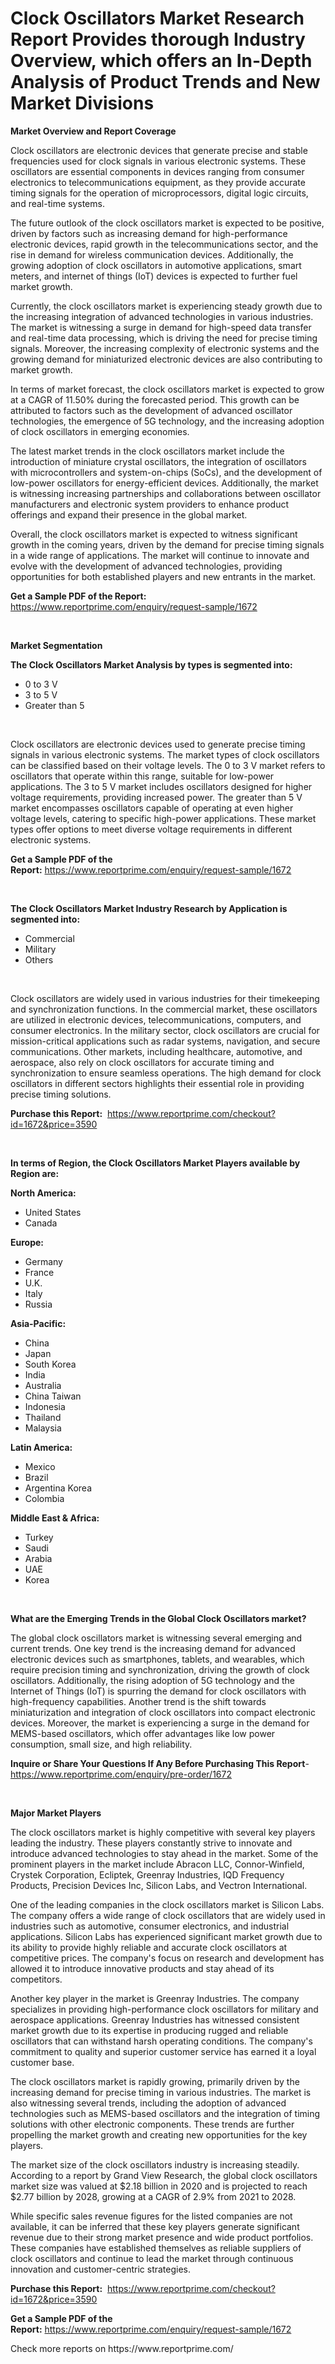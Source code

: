 <p><h1>Clock Oscillators Market Research Report Provides thorough Industry Overview, which offers an In-Depth Analysis of Product Trends and New Market Divisions</h1></p><p><strong>Market Overview and Report Coverage</strong></p>
<p><p>Clock oscillators are electronic devices that generate precise and stable frequencies used for clock signals in various electronic systems. These oscillators are essential components in devices ranging from consumer electronics to telecommunications equipment, as they provide accurate timing signals for the operation of microprocessors, digital logic circuits, and real-time systems.</p><p>The future outlook of the clock oscillators market is expected to be positive, driven by factors such as increasing demand for high-performance electronic devices, rapid growth in the telecommunications sector, and the rise in demand for wireless communication devices. Additionally, the growing adoption of clock oscillators in automotive applications, smart meters, and internet of things (IoT) devices is expected to further fuel market growth.</p><p>Currently, the clock oscillators market is experiencing steady growth due to the increasing integration of advanced technologies in various industries. The market is witnessing a surge in demand for high-speed data transfer and real-time data processing, which is driving the need for precise timing signals. Moreover, the increasing complexity of electronic systems and the growing demand for miniaturized electronic devices are also contributing to market growth.</p><p>In terms of market forecast, the clock oscillators market is expected to grow at a CAGR of 11.50% during the forecasted period. This growth can be attributed to factors such as the development of advanced oscillator technologies, the emergence of 5G technology, and the increasing adoption of clock oscillators in emerging economies. </p><p>The latest market trends in the clock oscillators market include the introduction of miniature crystal oscillators, the integration of oscillators with microcontrollers and system-on-chips (SoCs), and the development of low-power oscillators for energy-efficient devices. Additionally, the market is witnessing increasing partnerships and collaborations between oscillator manufacturers and electronic system providers to enhance product offerings and expand their presence in the global market.</p><p>Overall, the clock oscillators market is expected to witness significant growth in the coming years, driven by the demand for precise timing signals in a wide range of applications. The market will continue to innovate and evolve with the development of advanced technologies, providing opportunities for both established players and new entrants in the market.</p></p>
<p><strong>Get a Sample PDF of the Report:</strong> <a href="https://www.reportprime.com/enquiry/request-sample/1672">https://www.reportprime.com/enquiry/request-sample/1672</a></p>
<p>&nbsp;</p>
<p><strong>Market Segmentation</strong></p>
<p><strong>The Clock Oscillators Market Analysis by types is segmented into:</strong></p>
<p><ul><li>0 to 3 V</li><li>3 to 5 V</li><li>Greater than 5</li></ul></p>
<p>&nbsp;</p>
<p><p>Clock oscillators are electronic devices used to generate precise timing signals in various electronic systems. The market types of clock oscillators can be classified based on their voltage levels. The 0 to 3 V market refers to oscillators that operate within this range, suitable for low-power applications. The 3 to 5 V market includes oscillators designed for higher voltage requirements, providing increased power. The greater than 5 V market encompasses oscillators capable of operating at even higher voltage levels, catering to specific high-power applications. These market types offer options to meet diverse voltage requirements in different electronic systems.</p></p>
<p><strong>Get a Sample PDF of the Report:</strong>&nbsp;<a href="https://www.reportprime.com/enquiry/request-sample/1672">https://www.reportprime.com/enquiry/request-sample/1672</a></p>
<p>&nbsp;</p>
<p><strong>The Clock Oscillators Market Industry Research by Application is segmented into:</strong></p>
<p><ul><li>Commercial</li><li>Military</li><li>Others</li></ul></p>
<p>&nbsp;</p>
<p><p>Clock oscillators are widely used in various industries for their timekeeping and synchronization functions. In the commercial market, these oscillators are utilized in electronic devices, telecommunications, computers, and consumer electronics. In the military sector, clock oscillators are crucial for mission-critical applications such as radar systems, navigation, and secure communications. Other markets, including healthcare, automotive, and aerospace, also rely on clock oscillators for accurate timing and synchronization to ensure seamless operations. The high demand for clock oscillators in different sectors highlights their essential role in providing precise timing solutions.</p></p>
<p><strong>Purchase this Report:</strong>&nbsp; <a href="https://www.reportprime.com/checkout?id=1672&price=3590">https://www.reportprime.com/checkout?id=1672&price=3590</a></p>
<p>&nbsp;</p>
<p><strong>In terms of Region, the Clock Oscillators Market Players available by Region are:</strong></p>
<p>
    <p> <strong> North America: </strong>
        <ul>
            <li>United States</li>
            <li>Canada</li>
        </ul>
        </p> 
    <p> <strong> Europe: </strong>
        <ul>
            <li>Germany</li>
            <li>France</li>
            <li>U.K.</li>
            <li>Italy</li>
            <li>Russia</li>
        </ul>
        </p> 
    <p> <strong> Asia-Pacific: </strong>
        <ul>
            <li>China</li>
            <li>Japan</li>
            <li>South Korea</li>
            <li>India</li>
            <li>Australia</li>
            <li>China Taiwan</li>
            <li>Indonesia</li>
            <li>Thailand</li>
            <li>Malaysia</li>
        </ul>
        </p> 
    <p> <strong> Latin America: </strong>
        <ul>
            <li>Mexico</li>
            <li>Brazil</li>
            <li>Argentina Korea</li>
            <li>Colombia</li>
        </ul>
        </p> 
    <p> <strong> Middle East & Africa: </strong>
        <ul>
            <li>Turkey</li>
            <li>Saudi</li>
            <li>Arabia</li>
            <li>UAE</li>
            <li>Korea</li>
        </ul>
    </p>
    </p>
<p>&nbsp;</p>
<p><strong>What are the Emerging Trends in the Global Clock Oscillators market?</strong></p>
<p><p>The global clock oscillators market is witnessing several emerging and current trends. One key trend is the increasing demand for advanced electronic devices such as smartphones, tablets, and wearables, which require precision timing and synchronization, driving the growth of clock oscillators. Additionally, the rising adoption of 5G technology and the Internet of Things (IoT) is spurring the demand for clock oscillators with high-frequency capabilities. Another trend is the shift towards miniaturization and integration of clock oscillators into compact electronic devices. Moreover, the market is experiencing a surge in the demand for MEMS-based oscillators, which offer advantages like low power consumption, small size, and high reliability.</p></p>
<p><strong>Inquire or Share Your Questions If Any Before Purchasing This Report</strong>- <a href="https://www.reportprime.com/enquiry/pre-order/1672">https://www.reportprime.com/enquiry/pre-order/1672</a></p>
<p>&nbsp;</p>
<p><strong>Major Market Players</strong></p>
<p><p>The clock oscillators market is highly competitive with several key players leading the industry. These players constantly strive to innovate and introduce advanced technologies to stay ahead in the market. Some of the prominent players in the market include Abracon LLC, Connor-Winfield, Crystek Corporation, Ecliptek, Greenray Industries, IQD Frequency Products, Precision Devices Inc, Silicon Labs, and Vectron International.</p><p>One of the leading companies in the clock oscillators market is Silicon Labs. The company offers a wide range of clock oscillators that are widely used in industries such as automotive, consumer electronics, and industrial applications. Silicon Labs has experienced significant market growth due to its ability to provide highly reliable and accurate clock oscillators at competitive prices. The company's focus on research and development has allowed it to introduce innovative products and stay ahead of its competitors.</p><p>Another key player in the market is Greenray Industries. The company specializes in providing high-performance clock oscillators for military and aerospace applications. Greenray Industries has witnessed consistent market growth due to its expertise in producing rugged and reliable oscillators that can withstand harsh operating conditions. The company's commitment to quality and superior customer service has earned it a loyal customer base.</p><p>The clock oscillators market is rapidly growing, primarily driven by the increasing demand for precise timing in various industries. The market is also witnessing several trends, including the adoption of advanced technologies such as MEMS-based oscillators and the integration of timing solutions with other electronic components. These trends are further propelling the market growth and creating new opportunities for the key players.</p><p>The market size of the clock oscillators industry is increasing steadily. According to a report by Grand View Research, the global clock oscillators market size was valued at $2.18 billion in 2020 and is projected to reach $2.77 billion by 2028, growing at a CAGR of 2.9% from 2021 to 2028.</p><p>While specific sales revenue figures for the listed companies are not available, it can be inferred that these key players generate significant revenue due to their strong market presence and wide product portfolios. These companies have established themselves as reliable suppliers of clock oscillators and continue to lead the market through continuous innovation and customer-centric strategies.</p></p>
<p><strong>Purchase this Report:</strong>&nbsp;&nbsp;<a href="https://www.reportprime.com/checkout?id=1672&price=3590">https://www.reportprime.com/checkout?id=1672&price=3590</a></p>
<p></p>
<p><strong>Get a Sample PDF of the Report:</strong>&nbsp;<a href="https://www.reportprime.com/enquiry/request-sample/1672">https://www.reportprime.com/enquiry/request-sample/1672</a></p>
<p>Check more reports on https://www.reportprime.com/</p>